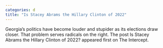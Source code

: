 ```yaml
---
categories: d
title: "Is Stacey Abrams the Hillary Clinton of 2022"
---
```

Georgia’s politics have become louder and stupider as its elections draw closer. That problem serves radicals on the right.
The post Is Stacey Abrams the Hillary Clinton of 2022? appeared first on The Intercept.
